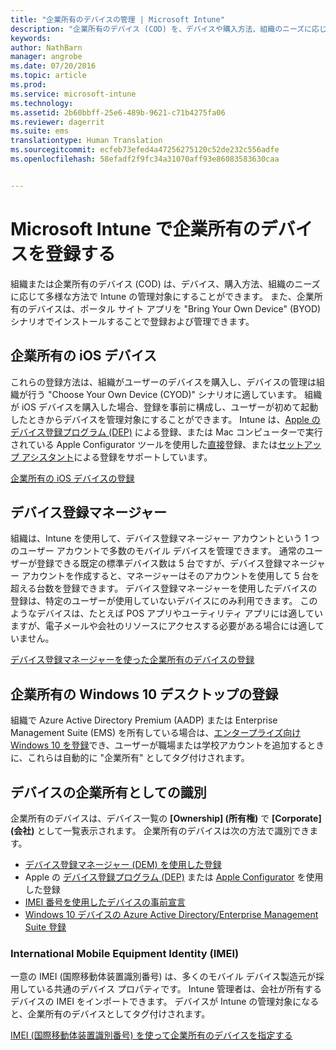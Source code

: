 ```yaml
---
title: "企業所有のデバイスの管理 | Microsoft Intune"
description: "企業所有のデバイス (COD) を、デバイスや購入方法、組織のニーズに応じて多様な方法で管理対象にする。"
keywords: 
author: NathBarn
manager: angrobe
ms.date: 07/20/2016
ms.topic: article
ms.prod: 
ms.service: microsoft-intune
ms.technology: 
ms.assetid: 2b60bbff-25e6-489b-9621-c71b4275fa06
ms.reviewer: dagerrit
ms.suite: ems
translationtype: Human Translation
ms.sourcegitcommit: ecfeb73efed4a47256275120c52de232c556adfe
ms.openlocfilehash: 58efadf2f9fc34a31070aff93e86083583630caa


---
```


# Microsoft Intune で企業所有のデバイスを登録する
組織または企業所有のデバイス (COD) は、デバイス、購入方法、組織のニーズに応じて多様な方法で Intune の管理対象にすることができます。 また、企業所有のデバイスは、ポータル サイト アプリを "Bring Your Own Device" (BYOD) シナリオでインストールすることで登録および管理できます。

## 企業所有の iOS デバイス
これらの登録方法は、組織がユーザーのデバイスを購入し、デバイスの管理は組織が行う "Choose Your Own Device (CYOD)" シナリオに適しています。 組織が iOS デバイスを購入した場合、登録を事前に構成し、ユーザーが初めて起動したときからデバイスを管理対象にすることができます。 Intune は、[Apple のデバイス登録プログラム (DEP)](ios-device-enrollment-program-in-microsoft-intune.md) による登録、または Mac コンピューターで実行されている Apple Configurator ツールを使用した[直接](ios-direct-enrollment-in-microsoft-intune.md)登録、または[セットアップ アシスタント](ios-setup-assistant-enrollment-in-microsoft-intune.md)による登録をサポートしています。

[企業所有の iOS デバイスの登録](enroll-corporate-owned-ios-devices-in-microsoft-intune.md)

## デバイス登録マネージャー
組織は、Intune を使用して、デバイス登録マネージャー アカウントという 1 つのユーザー アカウントで多数のモバイル デバイスを管理できます。 通常のユーザーが登録できる既定の標準デバイス数は 5 台ですが、デバイス登録マネージャー アカウントを作成すると、マネージャーはそのアカウントを使用して 5 台を超える台数を登録できます。 デバイス登録マネージャーを使用したデバイスの登録は、特定のユーザーが使用していないデバイスにのみ利用できます。 このようなデバイスは、たとえば POS アプリやユーティリティ アプリには適していますが、電子メールや会社のリソースにアクセスする必要がある場合には適していません。

[デバイス登録マネージャーを使った企業所有のデバイスの登録](enroll-corporate-owned-devices-with-the-device-enrollment-manager-in-microsoft-intune.md)

## 企業所有の Windows 10 デスクトップの登録

組織で Azure Active Directory Premium (AADP) または Enterprise Management Suite (EMS) を所有している場合は、[エンタープライズ向け Windows 10 を登録](https://docs.microsoft.com/active-directory/active-directory-azureadjoin-windows10-devices-overview)でき、ユーザーが職場または学校アカウントを追加するときに、これらは自動的に "企業所有" としてタグ付けされます。

## デバイスの企業所有としての識別

企業所有のデバイスは、デバイス一覧の **[Ownership] (所有権)** で **[Corporate] (会社)** として一覧表示されます。 企業所有のデバイスは次の方法で識別できます。

 - [デバイス登録マネージャー (DEM) を使用した登録](enroll-corporate-owned-devices-with-the-device-enrollment-manager-in-microsoft-intune.md)
 - Apple の [デバイス登録プログラム (DEP)](ios-device-enrollment-program-in-microsoft-intune.md) または [Apple Configurator](ios-setup-assistant-enrollment-in-microsoft-intune.md) を使用した登録
 - [IMEI 番号を使用したデバイスの事前宣言](specify-corporate-owned-devices-with-international-mobile-equipment-identity-imei-numbers.md)
 - [Windows 10 デバイスの Azure Active Directory/Enterprise Management Suite 登録](https://docs.microsoft.com/active-directory/active-directory-azureadjoin-windows10-devices-overview)

### International Mobile Equipment Identity (IMEI)

一意の IMEI (国際移動体装置識別番号) は、多くのモバイル デバイス製造元が採用している共通のデバイス プロパティです。 Intune 管理者は、会社が所有するデバイスの IMEI をインポートできます。 デバイスが Intune の管理対象になると、企業所有のデバイスとしてタグ付けされます。

[IMEI (国際移動体装置識別番号) を使って企業所有のデバイスを指定する](specify-corporate-owned-devices-with-international-mobile-equipment-identity-imei-numbers.md)



<!--HONumber=Jul16_HO4-->


